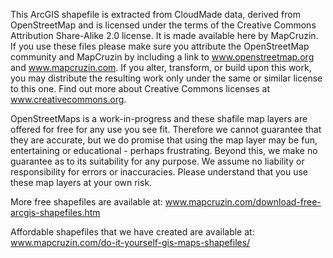 This ArcGIS shapefile is extracted from CloudMade data, derived from 
OpenStreetMap and is licensed under the terms of the Creative Commons 
Attribution Share-Alike 2.0 license. It is made available here by MapCruzin. 
If you use these files please make sure you attribute the OpenStreetMap 
community and MapCruzin by including a link to www.openstreetmap.org and 
www.mapcruzin.com. If you alter, transform, or build upon this work, you 
may distribute the resulting work only under the same or similar license 
to this one. Find out more about Creative Commons licenses at 
www.creativecommons.org.

OpenStreetMaps is a work-in-progress and these shafile map layers are 
offered for free for any use you see fit. Therefore we cannot guarantee 
that they are accurate, but we do promise that using the map layer may be 
fun, entertaining or educational - perhaps frustrating. Beyond this, we 
make no guarantee as to its suitability for any purpose. We assume no 
liability or responsibility for errors or inaccuracies. Please understand 
that you use these map layers at your own risk. 

More free shapefiles are available at: 
www.mapcruzin.com/download-free-arcgis-shapefiles.htm

Affordable shapefiles that we have created are available at:
www.mapcruzin.com/do-it-yourself-gis-maps-shapefiles/

